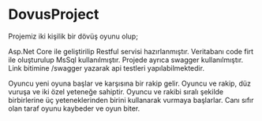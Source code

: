 # DovusProject
Projemiz iki kişilik bir dövüş oyunu olup;

Asp.Net Core ile geliştirilip Restful servisi hazırlanmıştır. 
Veritabanı code firt ile oluşturulup MsSql kullanılmıştır. 
Projede ayrıca swagger kullanılmıştır. Link bitimine /swagger yazarak api testleri yapılabilmektedir.

Oyuncu yeni oyuna başlar ve karşısına bir rakip gelir.
Oyuncu ve rakip, düz vuruşa ve iki özel yeteneğe sahiptir.
Oyuncu ve rakibi sıralı şekilde birbirlerine üç yeteneklerinden birini kullanarak vurmaya başlarlar.
Canı sıfır olan taraf oyunu kaybeder ve oyun biter.

